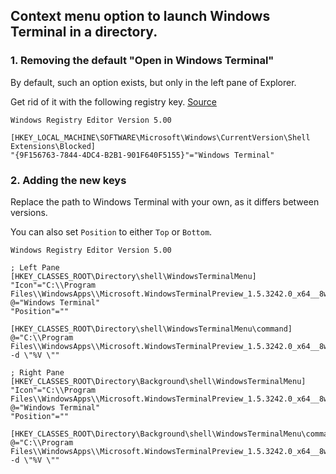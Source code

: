 ## Context menu option to launch Windows Terminal in a directory.

### 1. Removing the default "Open in Windows Terminal"
By default, such an option exists, but only in the left pane of Explorer.

Get rid of it with the following registry key. [Source](https://github.com/microsoft/terminal/issues/8105#issuecomment-726789079)

```
Windows Registry Editor Version 5.00

[HKEY_LOCAL_MACHINE\SOFTWARE\Microsoft\Windows\CurrentVersion\Shell Extensions\Blocked]
"{9F156763-7844-4DC4-B2B1-901F640F5155}"="Windows Terminal"
```

### 2. Adding the new keys

Replace the path to Windows Terminal with your own, as it differs between versions.

You can also set `Position` to either `Top` or `Bottom`.
```
Windows Registry Editor Version 5.00

; Left Pane
[HKEY_CLASSES_ROOT\Directory\shell\WindowsTerminalMenu]
"Icon"="C:\\Program Files\\WindowsApps\\Microsoft.WindowsTerminalPreview_1.5.3242.0_x64__8wekyb3d8bbwe\\wt.exe"
@="Windows Terminal"
"Position"=""

[HKEY_CLASSES_ROOT\Directory\shell\WindowsTerminalMenu\command]
@="C:\\Program Files\\WindowsApps\\Microsoft.WindowsTerminalPreview_1.5.3242.0_x64__8wekyb3d8bbwe\\wt.exe -d \"%V \""

; Right Pane
[HKEY_CLASSES_ROOT\Directory\Background\shell\WindowsTerminalMenu]
"Icon"="C:\\Program Files\\WindowsApps\\Microsoft.WindowsTerminalPreview_1.5.3242.0_x64__8wekyb3d8bbwe\\wt.exe"
@="Windows Terminal"
"Position"=""

[HKEY_CLASSES_ROOT\Directory\Background\shell\WindowsTerminalMenu\command]
@="C:\\Program Files\\WindowsApps\\Microsoft.WindowsTerminalPreview_1.5.3242.0_x64__8wekyb3d8bbwe\\wt.exe -d \"%V \""
```
